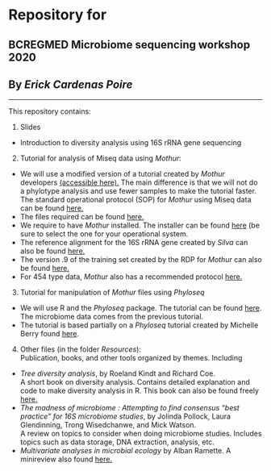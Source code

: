 # Repository for
## BCREGMED Microbiome sequencing workshop 2020

## By *Erick Cardenas Poire*
-----------
This repository contains:

1. Slides
- Introduction to diversity analysis using 16S rRNA gene sequencing

2. Tutorial  for analysis of Miseq data using *Mothur*:
- We will use a modified version of a tutorial created by *Mothur* developers [(accessible here).](<https://github.com/carden24/BCREGMEGD_Microbiome_sequencing_workshop_2020/blob/master/Tutorial_mothur_Miseq_SOP.md>)
The main difference is that we will not do a phylotype analysis and use fewer samples to make the tutorial faster.  
The standard operational protocol (SOP) for *Mothur* using Miseq data can be found [here.](<http://www.mothur.org/wiki/MiSeq_SOP>)
- The files required can be found [here.](https://github.com/carden24/BCREGMEGD_Microbiome_sequencing_workshop_2020/tree/master/MiSeq_SOP_files)
- We require to have *Mothur* installed. The installer can be found [here](<http://www.mothur.org/wiki/Download_mothur>) (be sure to select the one for your operational system.
- The reference alignment for the 16S rRNA gene created by *Silva* can also be found [here.](<http://www.mothur.org/w/images/9/98/Silva.bacteria.zip>)
- The version .9 of the training set created by the RDP for *Mothur* can also be found [here.](<http://www.mothur.org/w/images/5/59/Trainset9_032012.pds.zip>)
- For 454 type data, *Mothur* also has a  recommended protocol [here.](<http://www.mothur.org/wiki/454_SOP>)

3. Tutorial for manipulation of *Mothur* files using *Phyloseq*
- We will use R and the *Phyloseq* package. The tutorial can be found [here](<https://github.com/carden24/BCREGMEGD_Microbiome_sequencing_workshop_2020/blob/master/Tutorial_phyloseq.md>). The microbiome data comes from the previous tutorial.
- The tutorial is based partially on a *Phyloseq*  tutorial created by Michelle Berry found [here](http://deneflab.github.io/MicrobeMiseq/demos/mothur_2_phyloseq.html).

4. Other files (in the folder *Resources*):  
Publication, books, and other tools organized by themes. Including
- *Tree diversity analysis*, by Roeland Kindt and Richard Coe.  
  A short book on diversity analysis. Contains detailed explanation and code to make diversity analysis in R.
  This book can also be found freely [here.](<http://www.worldagroforestry.org/output/tree-diversity-analysis>)
- *The madness of microbiome : Attempting to find consensus “best practice” for 16S microbiome studies*, by Jolinda Pollock, Laura Glendinning, Trong Wisedchanwe, and Mick Watson.  
  A review on topics to consider when doing microbiome studies. Includes topics such as data storage, DNA extraction, analysis, etc.  
- *Multivariate analyses in microbial ecology* by Alban Ramette. A minireview also found [here.](<http://dx.doi.org/10.1111/j.1574-6941.2007.00375.x>)
